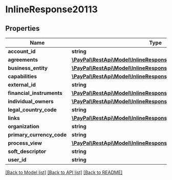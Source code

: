 # InlineResponse20113

## Properties
Name | Type | Description | Notes
------------ | ------------- | ------------- | -------------
**account_id** | **string** |  | [optional] 
**agreements** | [**\PayPal\RestApi\Model\InlineResponse20113Agreements[]**](InlineResponse20113Agreements.md) |  | [optional] 
**business_entity** | [**\PayPal\RestApi\Model\InlineResponse20113BusinessEntity**](InlineResponse20113BusinessEntity.md) |  | [optional] 
**capabilities** | [**\PayPal\RestApi\Model\InlineResponse20113Capabilities[]**](InlineResponse20113Capabilities.md) |  | [optional] 
**external_id** | **string** |  | [optional] 
**financial_instruments** | [**\PayPal\RestApi\Model\InlineResponse20113FinancialInstruments**](InlineResponse20113FinancialInstruments.md) |  | [optional] 
**individual_owners** | [**\PayPal\RestApi\Model\InlineResponse20113IndividualOwners[]**](InlineResponse20113IndividualOwners.md) |  | [optional] 
**legal_country_code** | **string** |  | [optional] 
**links** | [**\PayPal\RestApi\Model\InlineResponse20113Links[]**](InlineResponse20113Links.md) |  | [optional] 
**organization** | **string** |  | [optional] 
**primary_currency_code** | **string** |  | [optional] 
**process_view** | [**\PayPal\RestApi\Model\InlineResponse20113ProcessView**](InlineResponse20113ProcessView.md) |  | [optional] 
**soft_descriptor** | **string** |  | [optional] 
**user_id** | **string** |  | [optional] 

[[Back to Model list]](../README.md#documentation-for-models) [[Back to API list]](../README.md#documentation-for-api-endpoints) [[Back to README]](../README.md)


